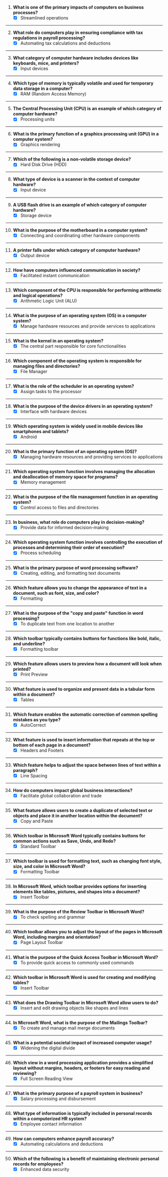 1. **What is one of the primary impacts of computers on business processes?**
	- [x] Streamlined operations
---
2. **What role do computers play in ensuring compliance with tax regulations in payroll processing?**
	- [x] Automating tax calculations and deductions
---
3. **What category of computer hardware includes devices like keyboards, mice, and printers?**
	- [x] Input devices
---
4. **Which type of memory is typically volatile and used for temporary data storage in a computer?**
	- [x] RAM (Random Access Memory)
---
5. **The Central Processing Unit (CPU) is an example of which category of computer hardware?**
	- [x] Processing units
---
6. **What is the primary function of a graphics processing unit (GPU) in a computer system?**
	- [x] Graphics rendering
---
7. **Which of the following is a non-volatile storage device?**
	- [x] Hard Disk Drive (HDD)
---
8. **What type of device is a scanner in the context of computer hardware?**
	- [x] Input device
---
9. **A USB flash drive is an example of which category of computer hardware?**
	- [x] Storage device
---
10. **What is the purpose of the motherboard in a computer system?**
	- [x] Connecting and coordinating other hardware components
---
11. **A printer falls under which category of computer hardware?**
	- [x] Output device
---
12. **How have computers influenced communication in society?**
	- [x] Facilitated instant communication
---
13. **Which component of the CPU is responsible for performing arithmetic and logical operations?**
	- [x] Arithmetic Logic Unit (ALU)
---
14. **What is the purpose of an operating system (OS) in a computer system?**
	- [x] Manage hardware resources and provide services to applications
---
15. **What is the kernel in an operating system?**
	- [x] The central part responsible for core functionalities
---
16. **Which component of the operating system is responsible for managing files and directories?**
	- [x] File Manager
---
17. **What is the role of the scheduler in an operating system?**
	- [x] Assign tasks to the processor
---
18. **What is the purpose of the device drivers in an operating system?**
	- [x] Interface with hardware devices
---
19. **Which operating system is widely used in mobile devices like smartphones and tablets?**
	- [x] Android
---
20. **What is the primary function of an operating system (OS)?**
	- [x] Managing hardware resources and providing services to applications
---
21. **Which operating system function involves managing the allocation and deallocation of memory space for programs?**
	- [x] Memory management
---
22. **What is the purpose of the file management function in an operating system?**
	- [x] Control access to files and directories
---
23. **In business, what role do computers play in decision-making?**
	- [x] Provide data for informed decision-making
---
24. **Which operating system function involves controlling the execution of processes and determining their order of execution?**
	- [x] Process scheduling
---
25. **What is the primary purpose of word processing software?**
	- [x] Creating, editing, and formatting text documents
---
26. **Which feature allows you to change the appearance of text in a document, such as font, size, and color?**
	- [x] Formatting
---
27. **What is the purpose of the "copy and paste" function in word processing?**
	- [x] To duplicate text from one location to another
---
28. **Which toolbar typically contains buttons for functions like bold, italic, and underline?**
	- [x] Formatting toolbar
---
29. **Which feature allows users to preview how a document will look when printed?**
	- [x] Print Preview
---
30. **What feature is used to organize and present data in a tabular form within a document?**
	- [x] Tables
---
31. **Which feature enables the automatic correction of common spelling mistakes as you type?**
	- [x] AutoCorrect
---
32. **What feature is used to insert information that repeats at the top or bottom of each page in a document?**
	- [x] Headers and Footers
---
33. **Which feature helps to adjust the space between lines of text within a paragraph?**
	- [x] Line Spacing
---
34. **How do computers impact global business interactions?**
	- [x] Facilitate global collaboration and trade
---
35. **What feature allows users to create a duplicate of selected text or objects and place it in another location within the document?**
	- [x] Copy and Paste
---
36. **Which toolbar in Microsoft Word typically contains buttons for common actions such as Save, Undo, and Redo?**
	- [x] Standard Toolbar
---
37. **Which toolbar is used for formatting text, such as changing font style, size, and color in Microsoft Word?**
	- [x] Formatting Toolbar
---
38. **In Microsoft Word, which toolbar provides options for inserting elements like tables, pictures, and shapes into a document?**
	- [x] Insert Toolbar
---
39. **What is the purpose of the Review Toolbar in Microsoft Word?**
	- [x] To check spelling and grammar
---
40. **Which toolbar allows you to adjust the layout of the pages in Microsoft Word, including margins and orientation?**
	- [x] Page Layout Toolbar
---
41. **What is the purpose of the Quick Access Toolbar in Microsoft Word?**
	- [x] To provide quick access to commonly used commands
---
42. **Which toolbar in Microsoft Word is used for creating and modifying tables?**
	- [x] Insert Toolbar
---
43. **What does the Drawing Toolbar in Microsoft Word allow users to do?**
	- [x] Insert and edit drawing objects like shapes and lines
---
44. **In Microsoft Word, what is the purpose of the Mailings Toolbar?**
	- [x] To create and manage mail merge documents
---
45. **What is a potential societal impact of increased computer usage?**
	- [x] Widening the digital divide
---
46. **Which view in a word processing application provides a simplified layout without margins, headers, or footers for easy reading and reviewing?**
	- [x] Full Screen Reading View
---
47. **What is the primary purpose of a payroll system in business?**
	- [x] Salary processing and disbursement
---
48. **What type of information is typically included in personal records within a computerized HR system?**
	- [x] Employee contact information
---
49. **How can computers enhance payroll accuracy?**
	- [x] Automating calculations and deductions
---
50. **Which of the following is a benefit of maintaining electronic personal records for employees?**
	- [x] Enhanced data security